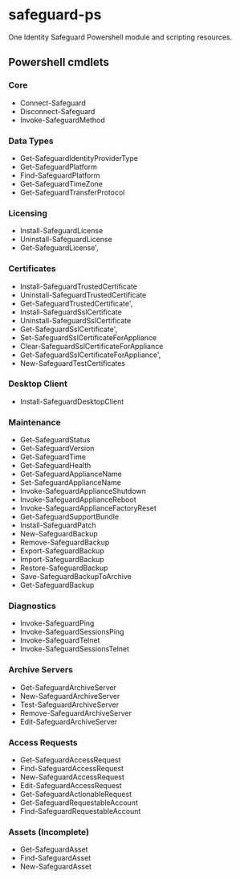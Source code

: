# safeguard-ps
One Identity Safeguard Powershell module and scripting resources.

## Powershell cmdlets
### Core
- Connect-Safeguard
- Disconnect-Safeguard
- Invoke-SafeguardMethod
### Data Types
- Get-SafeguardIdentityProviderType
- Get-SafeguardPlatform
- Find-SafeguardPlatform
- Get-SafeguardTimeZone
- Get-SafeguardTransferProtocol
### Licensing
- Install-SafeguardLicense
- Uninstall-SafeguardLicense
- Get-SafeguardLicense',
### Certificates
- Install-SafeguardTrustedCertificate
- Uninstall-SafeguardTrustedCertificate
- Get-SafeguardTrustedCertificate',
- Install-SafeguardSslCertificate
- Uninstall-SafeguardSslCertificate
- Get-SafeguardSslCertificate',
- Set-SafeguardSslCertificateForAppliance
- Clear-SafeguardSslCertificateForAppliance
- Get-SafeguardSslCertificateForAppliance',
- New-SafeguardTestCertificates
### Desktop Client
- Install-SafeguardDesktopClient
### Maintenance
- Get-SafeguardStatus
- Get-SafeguardVersion
- Get-SafeguardTime
- Get-SafeguardHealth
- Get-SafeguardApplianceName
- Set-SafeguardApplianceName
- Invoke-SafeguardApplianceShutdown
- Invoke-SafeguardApplianceReboot
- Invoke-SafeguardApplianceFactoryReset
- Get-SafeguardSupportBundle
- Install-SafeguardPatch
- New-SafeguardBackup
- Remove-SafeguardBackup
- Export-SafeguardBackup
- Import-SafeguardBackup
- Restore-SafeguardBackup
- Save-SafeguardBackupToArchive
- Get-SafeguardBackup
### Diagnostics
- Invoke-SafeguardPing
- Invoke-SafeguardSessionsPing
- Invoke-SafeguardTelnet
- Invoke-SafeguardSessionsTelnet
### Archive Servers
- Get-SafeguardArchiveServer
- New-SafeguardArchiveServer
- Test-SafeguardArchiveServer
- Remove-SafeguardArchiveServer
- Edit-SafeguardArchiveServer
### Access Requests
- Get-SafeguardAccessRequest
- Find-SafeguardAccessRequest
- New-SafeguardAccessRequest
- Edit-SafeguardAccessRequest
- Get-SafeguardActionableRequest
- Get-SafeguardRequestableAccount
- Find-SafeguardRequestableAccount
### Assets (Incomplete)
- Get-SafeguardAsset
- Find-SafeguardAsset
- New-SafeguardAsset

